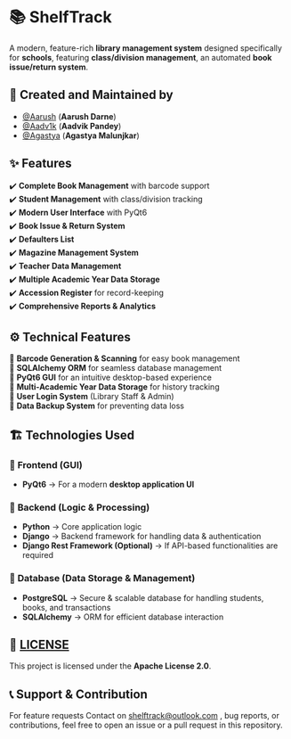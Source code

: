 # 📚 ShelfTrack

A modern, feature-rich **library management system** designed specifically for **schools**, featuring **class/division management**, an automated **book issue/return system**.

## 👥 Created and Maintained by  

- [@Aarush](https://github.com/AarushDarne) (**Aarush Darne**)  
- [@Aadv1k](https://github.com/Aadv1k) (**Aadvik Pandey**)  
- [@Agastya](https://github.com/agm024) (**Agastya Malunjkar**)
 
## ✨ Features  

✔️ **Complete Book Management** with barcode support  
✔️ **Student Management** with class/division tracking  
✔️ **Modern User Interface** with PyQt6  
✔️ **Book Issue & Return System**  
✔️ **Defaulters List**  
✔️ **Magazine Management System**  
✔️ **Teacher Data Management**  
✔️ **Multiple Academic Year Data Storage**  
✔️ **Accession Register** for record-keeping  
✔️ **Comprehensive Reports & Analytics**  


## ⚙️ Technical Features  

🔹 **Barcode Generation & Scanning** for easy book management  
🔹 **SQLAlchemy ORM** for seamless database management  
🔹 **PyQt6 GUI** for an intuitive desktop-based experience  
🔹 **Multi-Academic Year Data Storage** for history tracking  
🔹 **User Login System** (Library Staff & Admin)  
🔹 **Data Backup System** for preventing data loss  


## 🏗️ **Technologies Used**  

### 🎨 **Frontend (GUI)**  
- **PyQt6** → For a modern **desktop application UI**  

### 🔧 **Backend (Logic & Processing)**  
- **Python** → Core application logic  
- **Django** → Backend framework for handling data & authentication  
- **Django Rest Framework (Optional)** → If API-based functionalities are required  

### 📂 **Database (Data Storage & Management)**  
- **PostgreSQL** → Secure & scalable database for handling students, books, and transactions  
- **SQLAlchemy** → ORM for efficient database interaction  


## 📜 **[LICENSE](License)**  
This project is licensed under the **Apache License 2.0**.  


## 📞 **Support & Contribution**
For feature requests Contact on shelftrack@outlook.com , bug reports, or contributions, feel free to open an issue or a pull request in this repository.
